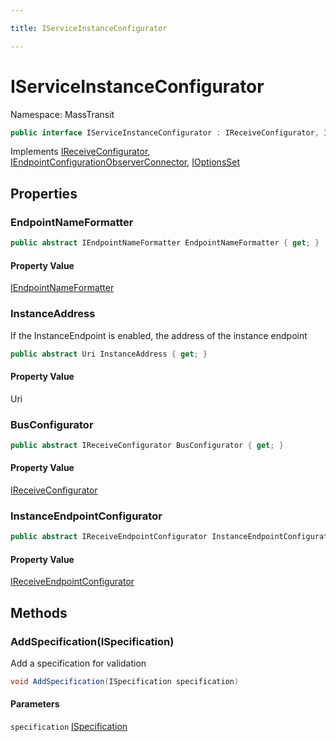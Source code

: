 ```yaml
---

title: IServiceInstanceConfigurator

---
```


# IServiceInstanceConfigurator

Namespace: MassTransit

```csharp
public interface IServiceInstanceConfigurator : IReceiveConfigurator, IEndpointConfigurationObserverConnector, IOptionsSet
```

Implements [IReceiveConfigurator](../masstransit/ireceiveconfigurator), [IEndpointConfigurationObserverConnector](../masstransit/iendpointconfigurationobserverconnector), [IOptionsSet](../masstransit-configuration/ioptionsset)

## Properties

### **EndpointNameFormatter**

```csharp
public abstract IEndpointNameFormatter EndpointNameFormatter { get; }
```

#### Property Value

[IEndpointNameFormatter](../masstransit/iendpointnameformatter)<br/>

### **InstanceAddress**

If the InstanceEndpoint is enabled, the address of the instance endpoint

```csharp
public abstract Uri InstanceAddress { get; }
```

#### Property Value

Uri<br/>

### **BusConfigurator**

```csharp
public abstract IReceiveConfigurator BusConfigurator { get; }
```

#### Property Value

[IReceiveConfigurator](../masstransit/ireceiveconfigurator)<br/>

### **InstanceEndpointConfigurator**

```csharp
public abstract IReceiveEndpointConfigurator InstanceEndpointConfigurator { get; }
```

#### Property Value

[IReceiveEndpointConfigurator](../masstransit/ireceiveendpointconfigurator)<br/>

## Methods

### **AddSpecification(ISpecification)**

Add a specification for validation

```csharp
void AddSpecification(ISpecification specification)
```

#### Parameters

`specification` [ISpecification](../masstransit/ispecification)<br/>
